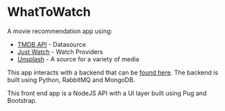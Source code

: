 # WhatToWatch

A movie recommendation app using:
- [TMDB API](https://www.themoviedb.org/documentation/api) - Datasource
- [Just Watch](justwatch.com/) - Watch Providers
- [Unsplash](unsplash.com/) - A source for a variety of media

This app interacts with a backend that can be [found here](https://github.com/gerrity95/movie_app_backend/). The backend is built using Python, RabbitMQ and MongoDB.

This front end app is a NodeJS API with a UI layer built using Pug and Bootstrap. 
